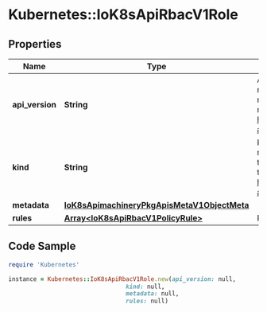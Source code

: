 # Kubernetes::IoK8sApiRbacV1Role

## Properties

Name | Type | Description | Notes
------------ | ------------- | ------------- | -------------
**api_version** | **String** | APIVersion defines the versioned schema of this representation of an object. Servers should convert recognized schemas to the latest internal value, and may reject unrecognized values. More info: https://git.k8s.io/community/contributors/devel/sig-architecture/api-conventions.md#resources | [optional] 
**kind** | **String** | Kind is a string value representing the REST resource this object represents. Servers may infer this from the endpoint the client submits requests to. Cannot be updated. In CamelCase. More info: https://git.k8s.io/community/contributors/devel/sig-architecture/api-conventions.md#types-kinds | [optional] 
**metadata** | [**IoK8sApimachineryPkgApisMetaV1ObjectMeta**](IoK8sApimachineryPkgApisMetaV1ObjectMeta.md) |  | [optional] 
**rules** | [**Array&lt;IoK8sApiRbacV1PolicyRule&gt;**](IoK8sApiRbacV1PolicyRule.md) | Rules holds all the PolicyRules for this Role | [optional] 

## Code Sample

```ruby
require 'Kubernetes'

instance = Kubernetes::IoK8sApiRbacV1Role.new(api_version: null,
                                 kind: null,
                                 metadata: null,
                                 rules: null)
```


